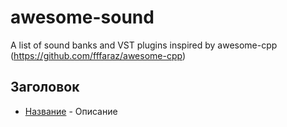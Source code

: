 # awesome-sound
A list of sound banks and VST plugins inspired by awesome-cpp (https://github.com/fffaraz/awesome-cpp)

## Заголовок
* [Название](https://site.com/) - Описание
